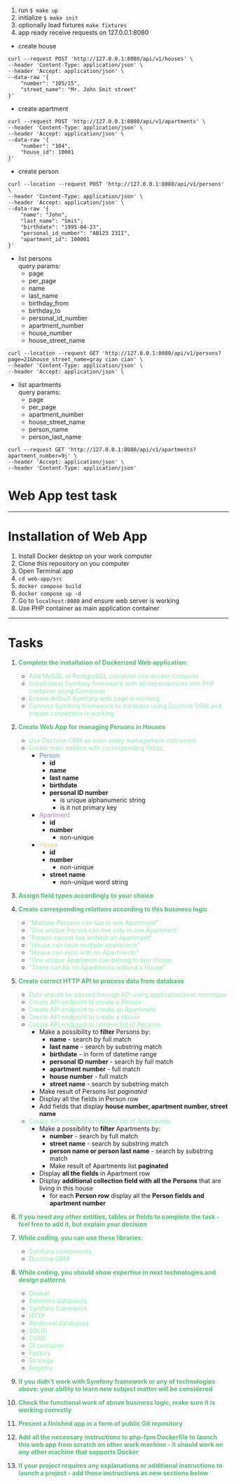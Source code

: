 1. run ```$ make up```
2. initialize ```$ make init```
3. optionally load fixtures ```make fixtures```
4. app ready receive requests on 127.0.0.1:8080

- create house
```
curl --request POST 'http://127.0.0.1:8080/api/v1/houses' \
--header 'Content-Type: application/json' \
--header 'Accept: application/json' \
--data-raw '{
    "number": "105/15",
    "street_name": "Mr. John Smit street"
}'
```

- create apartment
```
curl --request POST 'http://127.0.0.1:8080/api/v1/apartments' \
--header 'Content-Type: application/json' \
--header 'Accept: application/json' \
--data-raw '{
    "number": "104",
    "house_id": 10001
}'
```

- create person
```
curl --location --request POST 'http://127.0.0.1:8080/api/v1/persons' \
--header 'Content-Type: application/json' \
--header 'Accept: application/json' \
--data-raw '{
    "name": "John",
    "last_name": "Smit",
    "birthdate": "1995-04-23",
    "personal_id_number": "AB123 23II",
    "apartment_id": 100001
}'
```

- list persons  
query params:
  - page
  - per_page
  - name
  - last_name
  - birthday_from
  - birthday_to
  - personal_id_number
  - apartment_number
  - house_number
  - house_street_name
```
curl --location --request GET 'http://127.0.0.1:8080/api/v1/persons?page=21&house_street_name=gray cian cian' \
--header 'Content-Type: application/json' \
--header 'Accept: application/json' \
```

- list apartments  
query params:
  - page
  - per_page
  - apartment_number
  - house_street_name
  - person_name
  - person_last_name
```
curl --request GET 'http://127.0.0.1:8080/api/v1/apartments?apartment_number=9j' \
--header 'Accept: application/json' \
--header 'Content-Type: application/json'
```

# Web App test task 

----
# Installation of Web App

1. Install Docker desktop on your work computer
2. Clone this repository on you computer
2. Open Terminal app
3. ```cd web-app/src```
4. ```docker compose build```
5. ```docker compose up -d```
6. Go to ```localhost:8080``` and ensure web server is working
7. Use PHP container as main application container
---
# Tasks

1. **<span style="color:#4dbf71">Complete the installation of Dockerized  Web application:</span>**
   - <span style="color:#8aeba9">Add MySQL or PostgreSQL container into docker compose</span>
   - <span style="color:#8aeba9">Install latest Symfony framework with all dependencies into PHP container using Composer</span>
   - <span style="color:#8aeba9">Ensure default Symfony web page  is working</span>
   - <span style="color:#8aeba9">Connect Symfony framework to database using Doctrine ORM and ensure connection is working</span>
2. **<span style="color:#4dbf71">Create Web App for managing Persons in Houses</span>**
   - <span style="color:#8aeba9">Use Doctrine ORM as main entity management instrument</span>
   - <span style="color:#8aeba9">Create main entities with corresponding fields:</span>
     - <span style="color:#5c8bc4">Person</span>
       - **id** 
       - **name**
       - **last name**
       - **birthdate**
       - **personal ID number**
         - is unique alphanumeric string 
         - is it not primary key
     - <span style="color:#b974d4">Apartment</span>
       - **id** 
       - **number**
         - non-unique
     - <span style="color:#d9ce7c">House</span>
       - **id** 
       - **number**
         - non-unique
       - **street name**
         - non-unique word string

3. **<span style="color:#4dbf71">Assign field types accordingly to your choice</span>**
4. **<span style="color:#4dbf71">Create corresponding relations according to this business logic</span>**
   - <span style="color:#8aeba9">"Multiple Persons can live in one Apartment"</span>
   - <span style="color:#8aeba9">"One unique Person can live only in one Apartment"</span>
   - <span style="color:#8aeba9">"Person cannot live without an Apartment"</span>
   - <span style="color:#8aeba9">"House can have multiple apartments"</span>
   - <span style="color:#8aeba9">"House can exist with no Apartments"</span>
   - <span style="color:#8aeba9">"One unique Apartment can belong to one House. 
   - <span style="color:#8aeba9">"There can be no Apartments without a House"</span>

5. **<span style="color:#4dbf71">Create correct HTTP API to process data from database</span>**
   - <span style="color:#8aeba9">Data should be passed through API using application/json mimetype</span>
   - <span style="color:#8aeba9">Create API endpoint to create a Person</span>
   - <span style="color:#8aeba9">Create API endpoint to create an Apartment</span>
   - <span style="color:#8aeba9">Create API endpoint to create a House</span>
   - <span style="color:#8aeba9">Create API endpoint to retrieve list of Persons</span>
     - Make a possibility to **filter** Persons by:
       - **name** - search by full match
       - **last name** - search by substring match
       - **birthdate** - in form of datetime range
       - **personal ID number** - search by full match
       - **apartment number** - full match
       - **house number** - full match
       - **street name** - search by substring match
     - Make result of Persons list _paginated_
     - Display all the fields in Person row
     - Add fields that display **house number, apartment number, street name**
   - <span style="color:#8aeba9">Create API endpoint to retrieve list of Apartments</span>
     - Make a possibility to **filter** Apartments by:
       - **number** - search by full match
       - **street name** - search by substring match
       - **person name or person last name** - search by substring match
       - Make result of Apartments list **paginated**
     - Display **all the fields** in Apartment row
     - Display **additional collection field with all the Persons** that are living in this house
       - for each **Person row** display all the **Person fields and apartment number**

6. **<span style="color:#4dbf71">If you need any other entities, tables or fields to complete the task - feel free to add it, but explain your decision</span>**
7. **<span style="color:#4dbf71">While coding, you can use these libraries:</span>**
    - <span style="color:#8aeba9">Symfony components</span>
    - <span style="color:#8aeba9">Doctrine ORM</span>
8. **<span style="color:#4dbf71">While coding, you should show expertise in next technologies and design patterns</span>**
    - <span style="color:#8aeba9">Docker</span> 
    - <span style="color:#8aeba9">Relations databases</span>
    - <span style="color:#8aeba9">Symfony framework</span>
    - <span style="color:#8aeba9">HTTP</span>
    - <span style="color:#8aeba9">Relational databases</span>
    - <span style="color:#8aeba9">SOLID</span>
    - <span style="color:#8aeba9">CQRS</span>
    - <span style="color:#8aeba9">DI container</span>
    - <span style="color:#8aeba9">Factory</span>
    - <span style="color:#8aeba9">Strategy</span>
    - <span style="color:#8aeba9">Registry</span>
9. **<span style="color:#4dbf71">If you didn't work with Symfony framework or any of technologies above: your ability to learn new subject matter will be considered</span>**
10. **<span style="color:#4dbf71">Check the functional work of above business logic, make sure it is working correctly</span>**
11. **<span style="color:#4dbf71">Present a finished app in a form of public Git repository</span>**
12. **<span style="color:#4dbf71">Add all the necessary instructions to php-fpm Dockerfile to launch this web app from scratch on other work machine - it should work on any other machine that supports Docker</span>**
13. **<span style="color:#4dbf71">If your project requires any explanations or additional instructions to launch a project - add those instructions as new sections below</span>**

